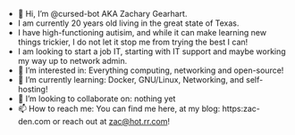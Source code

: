 - 👋 Hi, I’m @cursed-bot AKA Zachary Gearhart.
-    I am currently 20 years old living in the great state of Texas.
-    I have high-functioning autisim, and while it can make learning new things trickier, I do not let it stop me from trying the best I can! 
-    I am looking to start a job IT, starting with IT support and maybe working my way up to network admin.
- 👀 I’m interested in: Everything computing, networking and open-source! 
- 🌱 I’m currently learning: Docker, GNU/Linux, Networking, and self-hosting!
- 💞️ I’m looking to collaborate on: nothing yet 
- 📫 How to reach me: You can find me here, at my blog: https:zac-den.com  or reach out at zac@hot.rr.com! 

<!---
cursed-bot/cursed-bot is a ✨ special ✨ repository because its `README.md` (this file) appears on your GitHub profile.
You can click the Preview link to take a look at your changes.
--->
